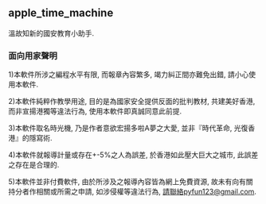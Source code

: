 ## apple_time_machine
溫故知新的國安教育小助手.




### 面向用家聲明
1)本軟件所涉之編程水平有限, 而報章內容繁多, 竭力糾正間亦難免出錯, 請小心使用本軟件.

2)本軟件純粹作教學用途, 目的是為國家安全提供反面的批判教材, 共建美好香港, 而非宣揚港獨等違法行為, 使用本軟件即真誠同意此前提.

3)本軟件取名時光機, 乃是作者意欲宏揚多啦A夢之大愛, 並非『時代革命, 光復香港』的隱寫術.

4)本軟件就報導計量或存在+-5%之人為誤差, 於香港如此壓大巨大之城市, 此誤差之存在是合理的.

5)本軟件並非付費軟件, 由於所涉及之報導內容皆為網上免費資源, 故未有向有關持分者作相關或所需之申請, 如涉侵權等違法行為, 請聯絡pyfun123@gmail.com.
